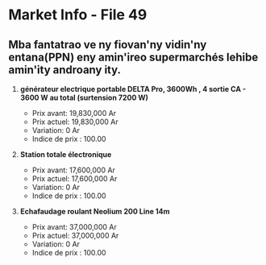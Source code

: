 # Market Info - File 49

## Mba fantatrao ve ny fiovan'ny vidin'ny entana(PPN) eny amin'ireo supermarchés lehibe amin'ity androany ity.

1. **générateur electrique portable DELTA Pro, 3600Wh , 4 sortie CA - 3600 W au total (surtension 7200 W)**
   - Prix avant: 19,830,000 Ar
   - Prix actuel: 19,830,000 Ar
   - Variation: 0 Ar
   - Indice de prix : 100.00

2. **Station totale électronique**
   - Prix avant: 17,600,000 Ar
   - Prix actuel: 17,600,000 Ar
   - Variation: 0 Ar
   - Indice de prix : 100.00

3. **Echafaudage roulant Neolium 200 Line 14m**
   - Prix avant: 37,000,000 Ar
   - Prix actuel: 37,000,000 Ar
   - Variation: 0 Ar
   - Indice de prix : 100.00

